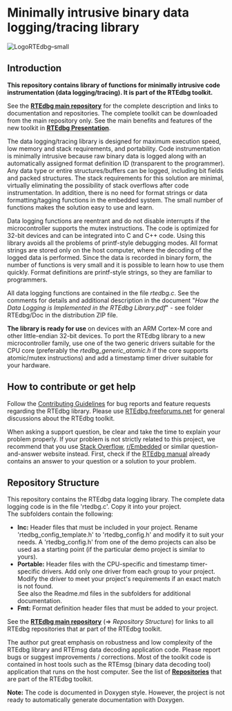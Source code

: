 # Minimally intrusive binary data logging/tracing library

![LogoRTEdbg–small](https://github.com/RTEdbg/RTEdbg/assets/144953452/e123f541-1d05-44ca-a85e-34a7abeded22)

## Introduction

**This repository contains library of functions for minimally intrusive code instrumentation (data logging/tracing). It is part of the RTEdbg toolkit.**

See the **[RTEdbg main repository](https://github.com/RTEdbg/RTEdbg)** for the complete description and links to documentation and repositories. The complete toolkit can be downloaded from the main repository only. See the main benefits and features of the new toolkit in **[RTEdbg Presentation](https://github.com/RTEdbg/RTEdbg/releases/download/Documentation/RTEdbg.Presentation.pdf)**.

The data logging/tracing library is designed for maximum execution speed, low memory and stack requirements, and portability. Code instrumentation is minimally intrusive because raw binary data is logged along with an automatically assigned format definition ID (transparent to the programmer). Any data type or entire structures/buffers can be logged, including bit fields and packed structures. The stack requirements for this solution are minimal, virtually eliminating the possibility of stack overflows after code instrumentation. In addition, there is no need for format strings or data formatting/tagging functions in the embedded system. The small number of functions makes the solution easy to use and learn.

Data logging functions are reentrant and do not disable interrupts if the microcontroller supports the mutex instructions. The code is optimized for 32-bit devices and can be integrated into C and C++ code. Using this library avoids all the problems of printf-style debugging modes. All format strings are stored only on the host computer, where the decoding of the logged data is performed. Since the data is recorded in binary form, the number of functions is very small and it is possible to learn how to use them quickly. Format definitions are printf-style strings, so they are familiar to programmers.

All data logging functions are contained in the file *rtedbg.c*. See the comments for details and additional description in the document "*How the Data Logging is Implemented in the RTEdbg Library.pdf*" - see folder RTEdbg/Doc in the distribution ZIP file.

**The library is ready for use** on devices with an ARM Cortex-M core and other little-endian 32-bit devices. To port the RTEdbg library to a new microcontroller family, use one of the two generic drivers suitable for the CPU core (preferably the *rtedbg_generic_atomic.h* if the core supports atomic/mutex instructions) and add a timestamp timer driver suitable for your hardware.

## How to contribute or get help
Follow the [Contributing Guidelines](https://github.com/RTEdbg/RTEdbg/blob/master/docs/CONTRIBUTING.md) for bug reports and feature requests regarding the RTEdbg library. 
Please use [RTEdbg.freeforums.net](https://rtedbg.freeforums.net/) for general discussions about the RTEdbg toolkit.

When asking a support question, be clear and take the time to explain your problem properly. If your problem is not strictly related to this project, we recommend that you use [Stack Overflow](https://stackoverflow.com/), [r/Embedded](https://www.reddit.com/r/embedded/) or similar question-and-answer website instead. First, check if the [RTEdbg manual](https://github.com/RTEdbg/RTEdbg/releases/download/Documentation/RTEdbg.library.and.tools.manual.pdf) already contains an answer to your question or a solution to your problem.

## Repository Structure
This repository contains the RTEdbg data logging library. The complete data logging code is in the file 'rtedbg.c'. Copy it into your project. <br>
The subfolders contain the following:
* **Inc:** Header files that must be included in your project. Rename 'rtedbg_config_template.h' to 'rtedbg_config.h' and modify it to suit your needs. A 'rtedbg_config.h' from one of the demo projects can also be used as a starting point (if the particular demo project is similar to yours).
* **Portable:** Header files with the CPU-specific and timestamp timer-specific drivers. Add only one driver from each group to your project. Modify the driver to meet your project's requirements if an exact match is not found. <br>
See also the Readme.md files in the subfolders for additional documentation.
* **Fmt:** Format definition header files that must be added to your project.

See the **[RTEdbg main repository](https://github.com/RTEdbg/RTEdbg)** (&Rightarrow; *Repository Structure*) for links to all RTEdbg repositories that ar part of the RTEdbg toolkit.

The author put great emphasis on robustness and low complexity of the RTEdbg library and RTEmsg data decoding application code. Please report bugs or suggest improvements / corrections. Most of the toolkit code is contained in host tools such as the RTEmsg (binary data decoding tool) application that runs on the host computer. See the list of **[Repositories](https://github.com/RTEdbg/RTEdbg/blob/master/README.md#Repository-Structure)** that are part of the RTEdbg toolkit.

**Note:** The code is documented in Doxygen style. However, the project is not ready to automatically generate documentation with Doxygen.
